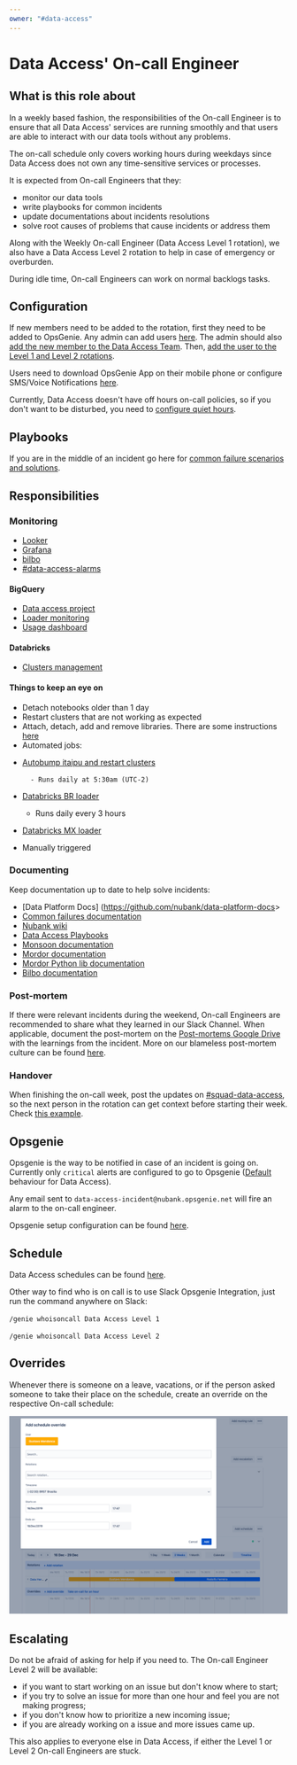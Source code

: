 ```yaml
---
owner: "#data-access"
---
```


# Data Access' On-call Engineer

## What is this role about

In a weekly based fashion, the responsibilities of the On-call Engineer is to ensure that all Data Access' services are running smoothly and that users are able to interact with our data tools without any problems.

The on-call schedule only covers working hours during weekdays since Data Access does not own any time-sensitive services or processes.

It is expected from On-call Engineers that they:

* monitor our data tools
* write playbooks for common incidents
* update documentations about incidents resolutions
* solve root causes of problems that cause incidents or address them

Along with the Weekly On-call Engineer (Data Access Level 1 rotation), we also have a Data Access Level 2 rotation to help in case of emergency or overburden.

During idle time, On-call Engineers can work on normal backlogs tasks.

## Configuration

If new members need to be added to the rotation, first they need to be added to OpsGenie. Any admin can add users [here](https://nubank.app.opsgenie.com/settings/users/).
The admin should also [add the new member to the Data Access Team](https://nubank.app.opsgenie.com/teams/dashboard/7dd354df-4fdf-4b26-8ae1-f4726948afe4/members). Then, [add the user to the Level 1 and Level 2 rotations](https://nubank.app.opsgenie.com/teams/dashboard/7dd354df-4fdf-4b26-8ae1-f4726948afe4/main).

Users need to download OpsGenie App on their mobile phone or configure SMS/Voice Notifications [here](https://nubank.app.opsgenie.com/settings/user/notification).

Currently, Data Access doesn't have off hours on-call policies, so if you don't want to be disturbed, you need to [configure quiet hours](https://nubank.app.opsgenie.com/settings/user/notification).

## Playbooks

If you are in the middle of an incident go here for [common failure scenarios and solutions](https://github.com/nubank/playbooks/tree/master/squads/data-access).

## Responsibilities

### Monitoring

* [Looker](https://nubank.looker.com/admin/performance_audit_dashboard)
* [Grafana](https://prod-grafana.nubank.com.br/dashboards/f/R127sB0Zz/data-access)
* [bilbo](https://nubank.splunkcloud.com/en-US/app/search/bilbo_monitoring)
* [#data-access-alarms](https://nubank.slack.com/archives/C8TENL0C8)

#### BigQuery

* [Data access project](https://console.cloud.google.com/bigquery?project=nubank-data-access)
* [Loader monitoring](https://github.com/nubank/monsoon#monitoring)
* [Usage dashboard](https://nubank.looker.com/dashboards/gcp_bigquery_logs::bigquery_audit)

#### Databricks

* [Clusters management](https://nubank.cloud.databricks.com/#setting/clusters)

#### Things to keep an eye on

* Detach notebooks older than 1 day
* Restart clusters that are not working as expected
* Attach, detach, add and remove libraries. There are some instructions [here](../../tools/databricks/README.md)
* Automated jobs:

- [Autobump itaipu and restart clusters](https://nubank.cloud.databricks.com/#job/8737)

        - Runs daily at 5:30am (UTC-2)

* [Databricks BR loader](https://nubank.cloud.databricks.com/#notebook/1321846)

  * Runs daily every 3 hours

- [Databricks MX loader](https://nubank.cloud.databricks.com/#notebook/1223300/)

- Manually triggered

### Documenting

Keep documentation up to date to help solve incidents:

* [Data Platform Docs] (<https://github.com/nubank/data-platform-docs>>
* [Common failures documentation](https://github.com/nubank/playbooks/tree/master/squads/data-access)
* [Nubank wiki](https://wiki.nubank.com.br/)
* [Data Access Playbooks](https://playbooks.nubank.com.br/squads/data-access/)
* [Monsoon documentation](https://github.com/nubank/monsoon/blob/master/README.md)
* [Mordor documentation](https://github.com/nubank/mordor/blob/master/README.md)
* [Mordor Python lib documentation](https://github.com/nubank/imordor/blob/master/README.md)
* [Bilbo documentation](https://github.com/nubank/bilbo/blob/master/README.md)

### Post-mortem

If there were relevant incidents during the weekend, On-call Engineers are recommended to share what they learned in our Slack Channel.
When applicable, document the post-mortem on the [Post-mortems Google Drive](https://drive.google.com/drive/folders/1c3r0P-gsRgivgXRZokVNMUVhBg35RT2z) with the learnings from the incident. More on our blameless post-mortem culture can be found [here](https://playbooks.nubank.com.br/incident-response/how-to-write-a-postmortem-document/).

### Handover

When finishing the on-call week, post the updates on [#squad-data-access](https://nubank.slack.com/archives/C84FAS7L6), so the next person in the rotation can get context before starting their week. Check [this example](https://nubank.slack.com/archives/C84FAS7L6/p1583772429182800).

## Opsgenie

Opsgenie is the way to be notified in case of an incident is going on. Currently only `critical` alerts are configured to go to Opsgenie ([Default](https://github.com/nubank/playbooks/blob/master/observability/alerts/routing-alerts-to-squads.md#default-routing-per-environment) behaviour for Data Access).

Any email sent to `data-access-incident@nubank.opsgenie.net` will fire an alarm to the on-call engineer.

Opsgenie setup configuration can be found [here](https://github.com/nubank/definition/blob/master/resources/br/squads/data-access.edn).

## Schedule

Data Access schedules can be found [here](https://nubank.app.opsgenie.com/teams/dashboard/7dd354df-4fdf-4b26-8ae1-f4726948afe4/main).

Other way to find who is on call is to use Slack Opsgenie Integration, just run the command anywhere on Slack:

`/genie whoisoncall Data Access Level 1`

`/genie whoisoncall Data Access Level 2`

## Overrides

Whenever there is someone on a leave, vacations, or if the person asked someone to take their place on the schedule, create an override on the respective On-call schedule:

![Override OpsGenie Data Hero](/images/override-opsgenie-data-hero.png)

## Escalating

Do not be afraid of asking for help if you need to. The On-call Engineer Level 2 will be available:

* if you want to start working on an issue but don't know where to start;
* if you try to solve an issue for more than one hour and feel you are not making progress;
* if you don't know how to prioritize a new incoming issue;
* if you are already working on a issue and more issues came up.

This also applies to everyone else in Data Access, if either the Level 1 or Level 2 On-call Engineers are stuck.
